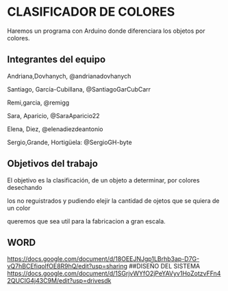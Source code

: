 # CLASIFICADOR DE COLORES

Haremos un programa con Arduino donde diferenciara los objetos por colores.

## Integrantes del equipo

  Andriana,Dovhanych, @andrianadovhanych
	
	
  Santiago, García-Cubillana, @SantiagoGarCubCarr
  
  Remi,garcia, @remigg
  
	
  Sara, Aparicio, @SaraAparicio22
  
	
 Elena, Diez, @elenadiezdeantonio
  
	
 Sergio,Grande, Hortigüela: @SergioGH-byte


## Objetivos del trabajo

El objetivo es la clasificación, de un objeto a determinar, por colores desechando


los no reguistrados y pudiendo elejir la cantidad de ojetos que se quiera de un color 

queremos que sea util para la fabricacion a gran escala.
## WORD 
https://docs.google.com/document/d/18OEEJNJgp1LBrhb3ap-D7G-vQ7hBCEfiqoIfOE8R9hQ/edit?usp=sharing
##DISEÑO DEL SISTEMA 
https://docs.google.com/document/d/1SGrjvWYfO2jPeYAVyv1HoZotzvFFn42QUCIG4j43C9M/edit?usp=drivesdk
